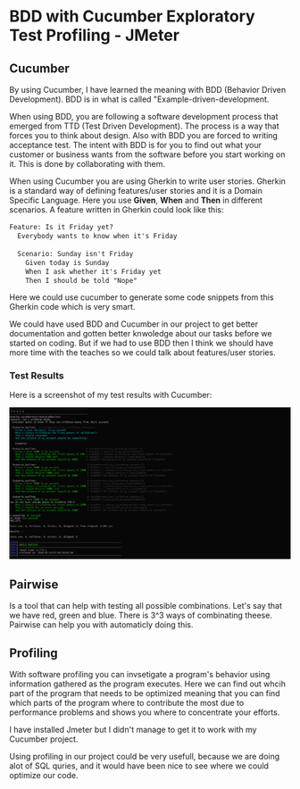 # BDD with Cucumber Exploratory Test Profiling - JMeter

## Cucumber
By using Cucumber, I have learned the meaning with BDD (Behavior Driven Development). BDD is in what is called "Example-driven-development. 

When using BDD, you are following a software development process that emerged from TTD (Test Driven Development). The process is a way that forces you to think about design. Also with BDD you are forced to writing acceptance test. The intent with BDD is for you to find out what your customer or business wants from the software before you start working on it.
This is done by collaborating with them.

When using Cucumber you are using Gherkin to write user stories. Gherkin is a standard way of defining features/user stories and it is a Domain Specific Language. Here you use **Given**, **When** and **Then** in different scenarios. A feature written in Gherkin could look like this:
```Gherkin
Feature: Is it Friday yet?
  Everybody wants to know when it's Friday

  Scenario: Sunday isn't Friday
    Given today is Sunday
    When I ask whether it's Friday yet
    Then I should be told "Nope"
```
Here we could use cucumber to generate some code snippets from this Gherkin code which is very smart. 

We could have used BDD and Cucumber in our project to get better documentation and gotten better knwoledge about our tasks before we started on coding. But if we had to use BDD then I think we should have more time with the teaches so we could talk about features/user stories.

### Test Results
Here is a screenshot of my test results with Cucumber:

![hej](cucumber-test.PNG)

## Pairwise
Is a tool that can help with testing all possible combinations. Let's say that we have red, green and blue. There is 3^3 ways of combinating theese. Pairwise can help you with automaticly doing this.

## Profiling
With software profiling you can invsetigate a program's behavior using information gathered as the program executes. Here we can find out whcih part of the program that needs to be optimized meaning that you can find which parts of the program where to contribute the most due to performance problems and shows you where to concentrate your efforts. 

I have installed Jmeter but I didn't manage to get it to work with my Cucumber project. 

Using profiling in our project could be very usefull, because we are doing alot of SQL quries, and it would have been nice to see where we could optimize our code. 